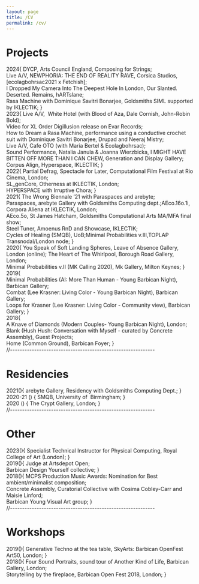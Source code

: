 ```yaml
---
layout: page
title: /CV
permalink: /cv/
---
```


# Projects  
2024{
  DYCP, Arts Council England, Composing for Strings;  
  Live A/V, NEWPHORIA: THE END OF REALITY RAVE, Corsica Studios, [ecolagbohrsac2021 x Fetchish];  
  I Dropped My Camera Into The Deepest Hole In London, Our Slanted. Deserted. Remains, hARTslane;  
  Rasa Machine with  Dominique Savitri Bonarjee, Goldsmiths SIML supported by IKLECTIK;
}  
2023{
  Live A/V,  White Hotel (with Blood of Aza, Dale Cornish, John-Robin Bold);  
  Video for XL Order Digillusion release on Evar Records;  
  How to Dream a Rasa Machine, performance using a conductive crochet suit with Dominique Savitri Bonarjee, Drupad and Neeraj Mistry;  
  Live A/V, Cafe OTO (with Maria Bertel & Ecolagbohrsac);  
  Sound Performance, Natalia Janula & Joanna Wierzbicka, I MIGHT HAVE BITTEN OFF MORE THAN I CAN CHEW, Generation and Display Gallery;  
  Corpus Align, Hyperspace, IKLECTIK;
}  
2022{
  Partial Defrag, Spectacle for Later, Computational Film Festival at Rio Cinema, London;  
  SL_genCore, Otherness at IKLECTIK, London;  
  HYPERSPACE with Irruptive Chora;
}  
2021{
  The Wrong Biennale ‘21 with Paraspaces and arebyte;  
  Paraspaces, arebyte Gallery with Goldsmiths Computing dept.;AEco.16o.1i, Corpora Aliena at IKLECTIK, London;  
  AEco.5o, St James Hatcham, Goldsmiths Computational Arts MA/MFA final show;  
  Steel Tuner, Amoenus RnD and Showcase, IKLECTIK;  
  Cycles of Healing (SMQB), UoB;Minimal Probabilities v.III,TOPLAP Transnodal/London node;
}  
2020{
  You Speak of Soft Landing Spheres, Leave of Absence Gallery, London (online); 
  The Heart of The Whirlpool, Borough Road Gallery, London;  
  Minimal Probabilities v.II (MK Calling 2020), Mk Gallery, Milton Keynes;
}
2019{  
  Minimal Probabilities (AI: More Than Human - Young Barbican Night), Barbican Gallery;  
  Combat (Lee Krasner: Living Color - Young Barbican Night), Barbican Gallery;  
  Loops for Krasner (Lee Krasner: Living Color - Community view), Barbican Gallery;
}  
2018{  
  A Knave of Diamonds (Modern Couples- Young Barbican Night), London;  
  Blank (Hush Hush: Conversation with Myself - curated by Concrete Assembly), Guest Projects;  
  Home (Common Ground), Barbican Foyer;
}  
//------------------------------------------------------------
# Residencies  
2021(){
  arebyte Gallery, Residency with Goldsmiths Computing Dept.;
}  
2020-21 () {
  SMQB, University of  Birmingham;
}  
2020 () {
  The Crypt Gallery, London;
}  
//------------------------------------------------------------  
# Other  
2023(){
  Specialist Technical Instructor for Physical Computing, Royal College of Art (London);
}  
2019(){
  Judge at Artsdepot Open;  
  Barbican Design Yourself collective;
}  
2018(){
  MCPS Production Music Awards: Nomination for Best ambient/minimalist composition;  
  Concrete Assembly, Curatorial Collective with Cosima Cobley-Carr and Maisie Linford;  
  Barbican Young Visual Art group;
}  
//------------------------------------------------------------  
# Workshops  
2019(){
  Generative Techno at the tea table, SkyArts: Barbican OpenFest Art50, London;
}  
2018(){
Four Sound Portraits, sound tour of Another Kind of Life, Barbican Gallery, London;  
Storytelling by the fireplace, Barbican Open Fest 2018, London;
}
